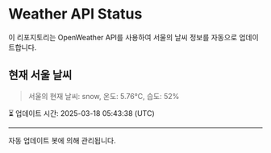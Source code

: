 
# Weather API Status

이 리포지토리는 OpenWeather API를 사용하여 서울의 날씨 정보를 자동으로 업데이트합니다.

## 현재 서울 날씨
> 서울의 현재 날씨: snow, 온도: 5.76°C, 습도: 52%

⏳ 업데이트 시간: 2025-03-18 05:43:38 (UTC)

---
자동 업데이트 봇에 의해 관리됩니다.
